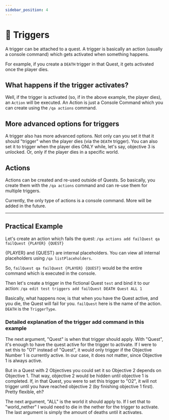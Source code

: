 ```yaml
---
sidebar_position: 4
---
```


# 🎁 Triggers

A trigger can be attached to a quest. A trigger is basically an action (usually a console command) which gets activated when something happens.

For example, if you create a `DEATH` trigger in that Quest, it gets activated once the player dies.

## What happens if the trigger activates?

Well, if the trigger is activated (so, if in the above example, the player dies), an `Action` will be executed. An Action is just a Console Command which you can create using the `/qa actions` command.

## More advanced options for triggers

A trigger also has more advanced options. Not only can you set it that it should "trigger" when the player dies (via the `DEATH` trigger). You can also set it to trigger when the player dies ONLY while, let's say, objective 3 is unlocked. Or, only if the player dies in a specific world.

## Actions

Actions can be created and re-used outside of Quests. So basically, you create them with the `/qa actions` command and can re-use them for multiple triggers.

Currently, the only type of actions is a console command. More will be added in the future.

***

## Practical Example

Let's create an action which fails the quest:
`/qa actions add failQuest qa failQuest {PLAYER} {QUEST}`

{PLAYER} and {QUEST} are internal placeholders. You can view all internal placeholders using `/qa listPlaceholders`.

So, `failQuest qa failQuest {PLAYER} {QUEST}` would be the entire command which is executed in the console.

Then let's create a trigger in the fictional Quest `test` and bind it to our action:
`/qa edit test triggers add failQuest DEATH Quest ALL 1`

Basically, what happens now, is that when you have the Quest active, and you die, the Quest will fail for you.
`failQuest` here is the name of the action. `DEATH` is the `TriggerType`.

### Detailed explanation of the trigger add command in this example

The next argument, "Quest" is when that trigger should apply. With "Quest", it's enough to have the quest active for the trigger to activate. If I were to set this to "O1" instead of "Quest", it would only trigger if the Objective Number 1 is currently active. In our case, it does not matter, since Objective 1 is always active.

But in a Quest with 2 Objectives you could set it so Objective 2 depends on Objective 1. That way, objective 2 would be hidden until objective 1 is completed. If, in that Quest, you were to set this trigger to "O2", it will not trigger until you have reached objective 2 (by finishing objective 1 first). Pretty flexible, eh?

The next argument, "ALL" is the world it should apply to. If I set that to "world_nether" I would need to die in the nether for the trigger to activate.
The last argument is simply the amount of deaths until it activates.
